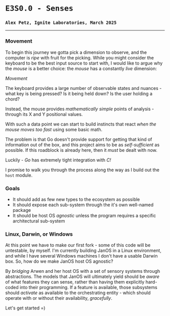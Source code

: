 # `E3S0.0 - Senses`
### `Alex Petz, Ignite Laboratories, March 2025`

---

### Movement
To begin this journey we gotta pick a dimension to observe, and the computer is _ripe_ with fruit for the picking.
While you might consider the keyboard to be the best input source to start with, I would like to argue why the
_mouse_ is a better choice: the _mouse_ has a constantly _live_ dimension:

_Movement_

The keyboard provides a large number of observable states and nuances - what key is being pressed?  Is it being
held down?  Is the user holding a chord?

Instead, the mouse provides _mathematically simple_ points of analysis - through its X and Y positional values.

With such a data point we can start to build instincts that react _when the mouse moves too fast_ using
some basic math.

The problem is that Go doesn't provide support for getting that kind of information out of the box,
and this project aims to be as _self-sufficient_ as possible.  If this roadblock is already here, then it
_must_ be dealt with now.

Luckily - _Go_ has extremely tight integration with _C!_

I promise to walk you through the process along the way as I build out the `host` module.

### Goals
- It should add as few new types to the ecosystem as possible
- It should expose each sub-system through the it's own well-named package
- It should be host OS _agnostic_ unless the program requires a specific architectural sub-system

### Linux, Darwin, or Windows
At this point we have to make our first fork - some of this code will be untestable, by myself.  I'm currently
building JanOS in a Linux environment, and while I have several Windows machines I don't have a usable Darwin
box.  So, how do we make JanOS host OS agnostic?

By _bridging_ Arwen and her host OS with a set of sensory systems through abstractions.  The models that JanOS
will ultimately yield should be _aware_ of what features they can sense, rather than having them explicitly
hard-coded into their programming.  If a feature is available, those subsystems should _activate_ as available
to the orchestrating entity - which should operate with or without their availability, _gracefully_.

Let's get started =)